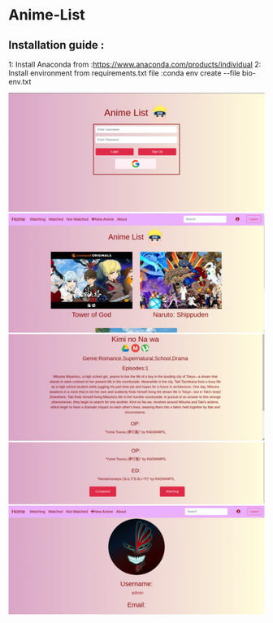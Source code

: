 # Anime-List
## Installation guide :
  1: Install Anaconda from :https://www.anaconda.com/products/individual
  2: Install environment from requirements.txt file :conda env create --file bio-env.txt
  
![](static/blog/login.png)
![](static/blog/home.png)
![](static/blog/post.png)
![](static/blog/songs.png)
![](static/blog/profile.png)


